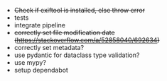 * ~~Check if exiftool is installed, else throw error~~
* tests
* integrate pipeline
* ~~correctly set file modification date (https://stackoverflow.com/a/52858040/692634)~~
* correctly set metadata?
* use pydantic for dataclass type validation?
* use mypy?
* setup dependabot